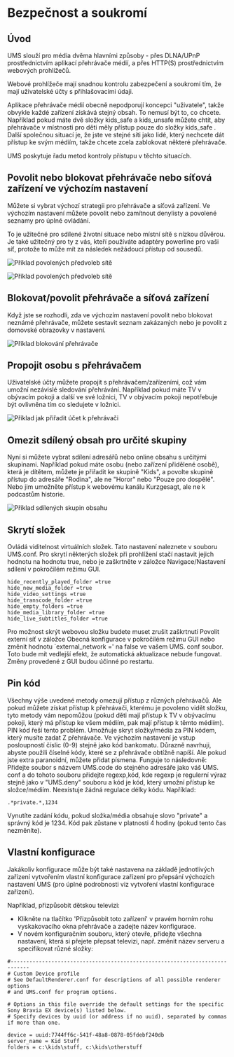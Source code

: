 # Bezpečnost a soukromí

## Úvod

UMS slouží pro média dvěma hlavními způsoby - přes DLNA/UPnP  prostřednictvím aplikací přehrávače médií, a přes HTTP(S) prostřednictvím webových prohlížečů.

Webové prohlížeče mají snadnou kontrolu zabezpečení a soukromí tím, že mají uživatelské účty s přihlašovacími údaji.

Aplikace přehrávače médií obecně nepodporují koncepci "uživatele", takže obvykle každé zařízení získává stejný obsah. To nemusí být to, co chcete. Například pokud máte dvě složky kids_safe a kids_unsafe můžete chtít, aby přehrávače v místnosti pro děti měly přístup pouze do složky kids_safe . Další společnou situací je, že jste ve stejné síti jako lidé, který nechcete dát přístup ke svým médiím, takže chcete zcela zablokovat některé přehrávače.

UMS poskytuje řadu metod kontroly přístupu v těchto situacích.

## Povolit nebo blokovat přehrávače nebo síťová zařízení ve výchozím nastavení
Můžete si vybrat výchozí strategii pro přehrávače a síťová zařízení. Ve výchozím nastavení můžete povolit nebo zamítnout denylisty a povolené seznamy pro úplné ovládání.

To je užitečné pro sdílené životní situace nebo místní sítě s nízkou důvěrou. Je také užitečný pro ty z vás, kteří používáte adaptéry powerline pro vaši síť, protože to může mít za následek nežádoucí přístup od sousedů.

![Příklad povolených předvoleb sítě](@site/docs/img/whats-new-in-v14-network-allowblock-preference.png)

![Příklad povolených předvoleb sítě](@site/docs/img/whats-new-in-v14-renderer-allow-preference.png)

## Blokovat/povolit přehrávače a síťová zařízení

Když jste se rozhodli, zda ve výchozím nastavení povolit nebo blokovat neznámé přehrávače, můžete sestavit seznam zakázaných nebo je povolit z domovské obrazovky v nastavení.

![Příklad blokování přehrávače](@site/docs/img/whats-new-in-v14-block-renderer.png)

## Propojit osobu s přehrávačem

Uživatelské účty můžete propojit s přehrávačem/zařízeními, což vám umožní nezávislé sledování přehrávání. Například pokud máte TV v obývacím pokoji a další ve své ložnici, TV v obývacím pokoji nepotřebuje být ovlivněna tím co sledujete v ložnici.

![Příklad jak přiřadit účet k přehrávači](@site/docs/img/whats-new-in-v14-assign-account-to-renderer.png)

## Omezit sdílený obsah pro určité skupiny

Nyní si můžete vybrat sdílení adresářů nebo online obsahu s určitými skupinami. Například pokud máte osobu (nebo zařízení přidělené osobě), která je dítětem, můžete je přiřadit ke skupině "Kids", a povolte skupině přístup do adresáře "Rodina", ale ne "Horor" nebo "Pouze pro dospělé". Nebo jim umožněte přístup k webovému kanálu Kurzgesagt, ale ne k podcastům historie.

![Příklad sdílených skupin obsahu](@site/docs/img/whats-new-in-v14-shared-content-group.png)

## Skrytí složek

Ovládá viditelnost virtuálních složek. Tato nastavení naleznete v souboru UMS.conf. Pro skrytí některých složek při prohlížení stačí nastavit jejich hodnotu na hodnotu true, nebo je zaškrtněte v záložce Navigace/Nastavení sdílení v pokročilém režimu GUI.

```
hide_recently_played_folder =true
hide_new_media_folder =true
hide_video_settings =true
hide_transcode_folder =true
hide_empty_folders =true
hide_media_library_folder =true
hide_live_subtitles_folder =true
```

Pro možnost skrýt webovou složku budete muset zrušit zaškrtnutí Povolit externí síť v záložce Obecná konfigurace v pokročilém režimu GUI nebo změnit hodnotu `external_network =' na false ve vašem UMS. conf soubor. Toto bude mít vedlejší efekt, že automatická aktualizace nebude fungovat. Změny provedené z GUI budou účinné po restartu.

## Pin kód

Všechny výše uvedené metody omezují přístup z různých přehrávačů. Ale pokud můžete získat přístup k přehrávači, kterému je povoleno vidět složku, tyto metody vám nepomůžou (pokud děti mají přístup k TV v obývacímu pokoji, který má přístup ke všem médiím, pak mají přístup k těmto médiím). PIN kód řeší tento problém. Umožňuje skryt složky/média za PIN kódem, který musíte zadat Z přehrávače. Ve výchozím nastavení je vstup posloupností číslic (0-9) stejně jako kód bankomatu. Důrazně navrhuji, abyste použili číselné kódy, které se z přehrávače obtížně napíší. Ale pokud jste extra paranoidní, můžete přidat písmena. Funguje to následovně: Přidejte soubor s názvem UMS.code do stejného adresáře jako váš UMS. conf a do tohoto souboru přidejte regexp,kód, kde regexp je regulerní výraz stejně jako v "UMS.deny" souboru a kód je kód, který umožní přístup ke složce/médiím. Neexistuje žádná regulace délky kódu. Například:
```
.*private.*,1234
```

Vynutíte zadání kódu, pokud složka/média obsahuje slovo "private" a správný kód je 1234. Kód pak zůstane v platnosti 4 hodiny (pokud tento čas nezměníte).

## Vlastní konfigurace

Jakákoliv konfigurace může být také nastavena na základě jednotlivých zařízení vytvořením vlastní konfigurace zařízení pro přepsání výchozích nastavení UMS (pro úplné podrobnosti viz vytvoření vlastní konfigurace zařízení).

Například, přizpůsobit dětskou televizi:
- Klikněte na tlačítko 'Přizpůsobit toto zařízení' v pravém horním rohu vyskakovacího okna přehrávače a zadejte název konfigurace.
- V novém konfiguračním souboru, který otevře, přidejte všechna nastavení, která si přejete přepsat televizi, např. změnit název serveru a specifikovat různé složky:
```
#----------------------------------------------------------------------------
# Custom Device profile
# See DefaultRenderer.conf for descriptions of all possible renderer options
# and UMS.conf for program options.

# Options in this file override the default settings for the specific Sony Bravia EX device(s) listed below.
# Specify devices by uuid (or address if no uuid), separated by commas if more than one.

device = uuid:7744ff6c-541f-48a8-0878-05fdebf240db
server_name = Kid Stuff
folders = c:\kids\stuff, c:\kids\otherstuff
```
